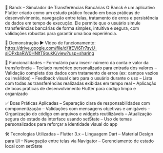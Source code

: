 💸 Banck – Simulador de Transferências Bancárias
O Banck é um aplicativo Flutter criado como um estudo prático focado em boas práticas de desenvolvimento, navegação entre telas, tratamento de erros e persistência de dados em tempo de execução. Ele permite que o usuário simule transferências bancárias de forma simples, intuitiva e segura, com validações robustas para garantir uma boa experiência.

📱 Demonstração
▶️ Vídeo de funcionamento:
https://drive.google.com/file/d/1fEVI6Fr7syU-siOPxbaRW0HNltT9oukK/view?usp=sharing

🚀 Funcionalidades
– Formulário para inserir número da conta e valor da transferência
– Teclado numérico personalizado para entrada dos valores
– Validação completa dos dados com tratamento de erros (ex: campos vazios ou inválidos)
– Feedback visual claro para o usuário durante o uso
– Lista com todas as transferências realizadas exibidas em tempo real
– Aplicação de boas práticas de desenvolvimento Flutter para código limpo e organizado

✅ Boas Práticas Aplicadas
– Separação clara de responsabilidades com componentização
– Validações com mensagens objetivas e amigáveis
– Organização do código em arquivos e widgets reutilizáveis
– Atualização segura do estado da interface usando setState
– Uso de temas personalizados para reforçar a identidade visual do app

🛠️ Tecnologias Utilizadas
– Flutter 3.x
– Linguagem Dart
– Material Design para UI
– Navegação entre telas via Navigator
– Gerenciamento de estado local com setState

